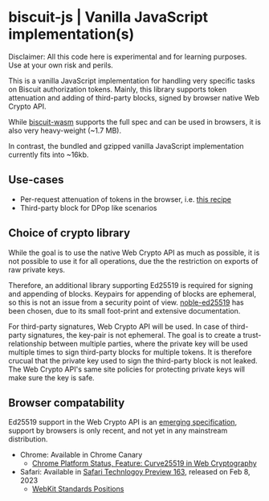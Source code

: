 # biscuit-js | Vanilla JavaScript implementation(s)

Disclaimer: All this code here is experimental and for learning purposes. Use at your own risk and perils. 

This is a vanilla JavaScript implementation for handling very specific tasks on Biscuit authorization tokens. Mainly, this library supports token attenuation and adding of third-party blocks, signed by browser native Web Crypto API.

While [biscuit-wasm](https://github.com/biscuit-auth/biscuit-wasm) supports the full spec and can be used in browsers, it is also very heavy-weight (~1.7 MB). 

In contrast, the bundled and gzipped vanilla JavaScript implementation currently fits into ~16kb. 

## Use-cases 

- Per-request attenuation of tokens in the browser, i.e. [this recipe](https://github.com/biscuit-auth/website/issues/47)
- Third-party block for DPop like scenarios

## Choice of crypto library

While the goal is to use the native Web Crypto API as much as possible, it is not possible to use it for all operations, due the the restriction on exports of raw private keys. 

Therefore, an additional library supporting Ed25519 is required for signing and appending of blocks. Keypairs for appending of blocks are ephemeral, so this is not an issue from a security point of view. [noble-ed25519](https://github.com/paulmillr/noble-ed25519) has been chosen, due to its small foot-print and extensive documentation. 

For third-party signatures, Web Crypto API will be used. In case of third-party signatures, the key-pair is not ephemeral. The goal is to create a trust-relationship between multiple parties, where the private key will be used multiple times to sign third-party blocks for multiple tokens. It is therefore crucual that the private key used to sign the third-party block is not leaked. The Web Crypto API's same site policies for protecting private keys will make sure the key is safe. 

## Browser compatability 

Ed25519 support in the Web Crypto API is an [emerging specification](https://wicg.github.io/webcrypto-secure-curves/), support by browsers is only recent, and not yet in any mainstream distribution. 


- Chrome: Available in Chrome Canary
    - [Chrome Platform Status,  Feature: Curve25519 in Web Cryptography](https://chromestatus.com/feature/4913922408710144)
- Safari: Available in [Safari Technlogoy Preview 163](https://webkit.org/blog/13839/release-notes-for-safari-technology-preview-163/), released on Feb 8, 2023
    - [WebKit Standards Positions](https://github.com/WebKit/standards-positions/issues/67)